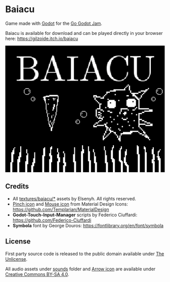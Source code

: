 # Baiacu
Game made with [Godot](https://godotengine.org/) for the [Go Godot Jam](https://gogodotjam.com/).

Baiacu is available for download and can be played directly in your browser here: https://gilzoide.itch.io/baiacu

![](extras/cover.gif)


## Credits
- All [textures/baiacu/*](textures/baiacu) assets by Elsenyh. All rights reserved.
- [Pinch icon](textures/PinchIcon.svg) and [Mouse icon](textures/MouseMiddleButtonIcon.svg) from Material Design Icons: https://github.com/Templarian/MaterialDesign
- **Godot-Touch-Input-Manager** scripts by Federico Ciuffardi: https://github.com/Federico-Ciuffardi
- **Symbola** font by George Douros: https://fontlibrary.org/en/font/symbola


## License
First party source code is released to the public domain available under [The Unlicense](UNLICENSE).

All audio assets under [sounds](sounds) folder and [Arrow icon](textures/MouseWheelArrowIcon.svg)
are available under [Creative Commons BY-SA 4.0](https://creativecommons.org/licenses/by-sa/4.0/).
